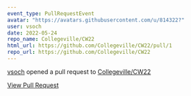 ```yaml
---
event_type: PullRequestEvent
avatar: "https://avatars.githubusercontent.com/u/814322?"
user: vsoch
date: 2022-05-24
repo_name: Collegeville/CW22
html_url: https://github.com/Collegeville/CW22/pull/1
repo_url: https://github.com/Collegeville/CW22
---
```


<a href='https://github.com/vsoch' target='_blank'>vsoch</a> opened a pull request to <a href='https://github.com/Collegeville/CW22' target='_blank'>Collegeville/CW22</a>

<a href='https://github.com/Collegeville/CW22/pull/1' target='_blank'>View Pull Request</a>